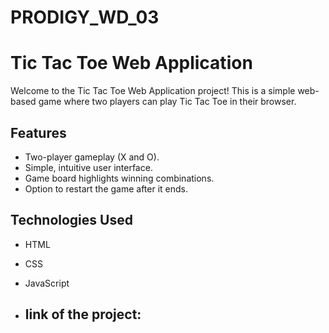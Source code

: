 # PRODIGY_WD_03

# Tic Tac Toe Web Application

Welcome to the Tic Tac Toe Web Application project! This is a simple web-based game where two players can play Tic Tac Toe in their browser.

## Features

- Two-player gameplay (X and O).
- Simple, intuitive user interface.
- Game board highlights winning combinations.
- Option to restart the game after it ends.

## Technologies Used

- HTML
- CSS
- JavaScript

- ## link of the project:
